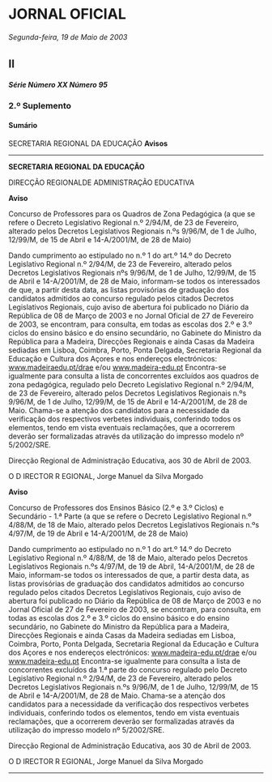 # JORNAL OFICIAL

###### Segunda-feira, 19 de Maio de 2003

## **II**

##### **Série** Número XX Número 95

### **2.º Suplemento**

#### **Sumário**

SECRETARIA REGIONAL DA EDUCAÇÃO
**Avisos**




---

**SECRETARIA REGIONAL DA EDUCAÇÃO**


DIRECÇÃO REGIONALDE ADMINISTRAÇÃO EDUCATIVA


**Aviso**


Concurso de Professores para os Quadros de Zona
Pedagógica
(a que se refere o Decreto Legislativo Regional n.º
2/94/M, de 23 de Fevereiro, alterado pelos Decretos
Legislativos Regionais n.ºs 9/96/M, de 1 de Julho, 12/99/M,
de 15 de Abril e 14-A/2001/M, de 28 de Maio)


Dando cumprimento ao estipulado no n.º 1 do art.º 14.º do
Decreto Legislativo Regional n.º 2/94/M, de 23 de Fevereiro,
alterado pelos Decretos Legislativos Regionais nºs 9/96/M,
de 1 de Julho, 12/99/M, de 15 de Abril e 14-A/2001/M, de 28
de Maio, informam-se todos os interessados de que, a partir
desta data, as listas provisórias de graduação dos candidatos
admitidos ao concurso regulado pelos citados Decretos
Legislativos Regionais, cujo aviso de abertura foi publicado
no Diário da República de 08 de Março de 2003 e no Jornal
Oficial de 27 de Fevereiro de 2003, se encontram, para
consulta, em todas as escolas dos 2.º e 3.º ciclos do ensino
básico e do ensino secundário, no Gabinete do Ministro da
República para a Madeira, Direcções Regionais e ainda
Casas da Madeira sediadas em Lisboa, Coimbra, Porto,
Ponta Delgada, Secretaria Regional da Educação e Cultura
dos Açores e nos endereços electrónicos: www.madeiraedu.pt/drae e/ou www.madeira-edu.pt
Encontra-se igualmente para consulta a lista de
concorrentes excluídos aos quadros de zona pedagógica,
regulado pelo Decreto Legislativo Regional n.º 2/94/M, de
23 de Fevereiro, alterado pelos Decretos Legislativos
Regionais n.ºs 9/96/M, de 1 de Julho, 12/99/M, de 15 de
Abril e 14-A/2001/M, de 28 de Maio.
Chama-se a atenção dos candidatos para a necessidade da
verificação dos respectivos verbetes individuais, conferindo
todos os elementos, tendo em vista eventuais reclamações,
que a ocorrerem deverão ser formalizadas através da
utilização do impresso modelo nº 5/2002/SRE.


Direcção Regional de Administração Educativa, aos 30
de Abril de 2003.


O D IRECTOR R EGIONAL, Jorge Manuel da Silva Morgado



**Aviso**


Concurso de Professores dos Ensinos Básico (2.º e 3.º
Ciclos) e Secundário - 1.ª Parte
(a que se refere o Decreto Legislativo Regional n.º
4/88/M, de 18 de Maio, alterado pelos Decretos Legislativos
Regionais n.ºs 4/97/M, de 19 de Abril e 14-A/2001/M, de 28
de Maio)


Dando cumprimento ao estipulado no n.º 1 do art.º 14.º do
Decreto Legislativo Regional n.º 4/88/M, de 18 de Maio,
alterado pelos Decretos Legislativos Regionais n.ºs 4/97/M,
de 19 de Abril, 14-A/2001/M, de 28 de Maio, informam-se
todos os interessados de que, a partir desta data, as listas
provisórias de graduação dos candidatos admitidos ao
concurso regulado pelos citados Decretos Legislativos
Regionais, cujo aviso de abertura foi publicado no Diário da
República de 08 de Março de 2003 e no Jornal Oficial de 27
de Fevereiro de 2003, se encontram, para consulta, em todas
as escolas dos 2.º e 3.º ciclos do ensino básico e do ensino
secundário, no Gabinete do Ministro da República para a
Madeira, Direcções Regionais e ainda Casas da Madeira
sediadas em Lisboa, Coimbra, Porto, Ponta Delgada,
Secretaria Regional da Educação e Cultura dos Açores e nos
endereços electrónicos: www.madeira-edu.pt/drae e/ou
www.madeira-edu.pt
Encontra-se igualmente para consulta a lista de
concorrentes excluídos da 1.ª parte do concurso regulado
pelo Decreto Legislativo Regional n.º 2/94/M, de 23 de
Fevereiro, alterado pelos Decretos Legislativos Regionais
n.ºs 9/96/M, de 1 de Julho, 12/99/M, de 15 de Abril e 14-A/2001/M, de 28 de Maio.
Chama-se a atenção dos candidatos para a necessidade da
verificação dos respectivos verbetes individuais, conferindo
todos os elementos, tendo em vista eventuais reclamações,
que a ocorrerem deverão ser formalizadas através da
utilização do impresso modelo nº 5/2002/SRE.


Direcção Regional de Administração Educativa, aos 30
de Abril de 2003.


O D IRECTOR R EGIONAL, Jorge Manuel da Silva Morgado




---
